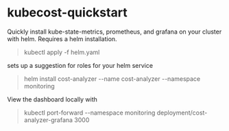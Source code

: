 # kubecost-quickstart
Quickly install kube-state-metrics, prometheus, and grafana on your cluster with helm. Requires a helm installation.

> kubectl apply -f helm.yaml 

sets up a suggestion for roles for your helm service

> helm install cost-analyzer --name cost-analyzer --namespace monitoring

View the dashboard locally with

> kubectl port-forward --namespace monitoring  deployment/cost-analyzer-grafana 3000



